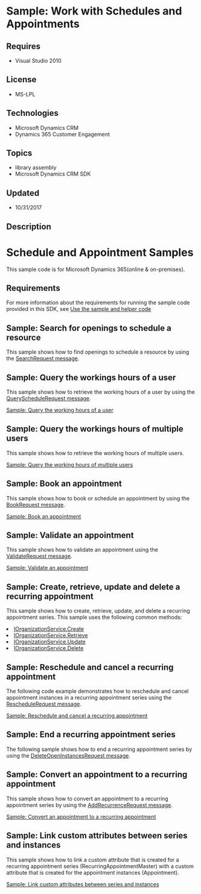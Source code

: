 # Sample: Work with Schedules and Appointments
## Requires
- Visual Studio 2010
## License
- MS-LPL
## Technologies
- Microsoft Dynamics CRM
- Dynamics 365 Customer Engagement
## Topics
- library assembly
- Microsoft Dynamics CRM SDK
## Updated
- 10/31/2017
## Description

<h1>Schedule and Appointment Samples</h1>
<p>This sample code is for Microsoft Dynamics 365(online &amp; on-premises).</p>
<h2>Requirements</h2>
<p>For more information about the requirements for running the sample code provided in this SDK, see
<a href="https://docs.microsoft.com/en-us/dynamics365/customer-engagement/developer/org-service/use-sample-helper-code">
Use the sample and helper code</a></p>
<h2>Sample: Search for openings to schedule a resource</h2>
<p>This sample shows how to find openings to schedule a resource by using the <a href="https://msdn.microsoft.com/en-us/library/microsoft.crm.sdk.messages.searchrequest.aspx">
SearchRequest message</a>.</p>
<h2>Sample: Query the workings hours of a user</h2>
<p>This sample shows how to retrieve the working hours of a user by using the <a href="https://msdn.microsoft.com/en-us/library/microsoft.crm.sdk.messages.queryschedulerequest.aspx">
QueryScheduleRequest message</a>.</p>
<p><a href="https://msdn.microsoft.com/en-us/library/gg327841.aspx">Sample: Query the working hours of a user</a></p>
<h2>Sample: Query the workings hours of multiple users</h2>
<p>This sample shows how to retrieve the working hours of multiple users.</p>
<p><a href="https://msdn.microsoft.com/en-us/library/gg334424.aspx">Sample: Query the working hours of multiple users</a></p>
<h2>Sample: Book an appointment</h2>
<p>This sample shows how to book or schedule an appointment by using the <a href="https://msdn.microsoft.com/en-us/library/microsoft.crm.sdk.messages.bookrequest.aspx">
BookRequest message</a>.</p>
<p><a href="https://msdn.microsoft.com/en-us/library/gg334289.aspx">Sample: Book an appointment</a></p>
<h2>Sample: Validate an appointment</h2>
<p>This sample shows how to validate an appointment using the <a href="https://msdn.microsoft.com/en-us/library/microsoft.crm.sdk.messages.validaterequest.aspx">
ValidateRequest message</a>.</p>
<p><a href="https://msdn.microsoft.com/en-us/library/gg334736.aspx">Sample: Validate an appointment</a></p>
<h2>Sample: Create, retrieve, update and delete a recurring appointment</h2>
<p>This sample shows how to create, retrieve, update, and delete a recurring appointment series. This sample uses the following common methods:</p>
<li><a href="https://msdn.microsoft.com/en-us/library/microsoft.xrm.sdk.iorganizationservice.create.aspx">IOrganizationService.Create</a>
</li><li><a href="https://msdn.microsoft.com/en-us/library/microsoft.xrm.sdk.iorganizationservice.retrieve.aspx">IOrganizationService.Retrieve</a>
</li><li><a href="https://msdn.microsoft.com/en-us/library/microsoft.xrm.sdk.iorganizationservice.update.aspx">IOrganizationService.Update</a>
</li><li><a href="https://msdn.microsoft.com/en-us/library/microsoft.xrm.sdk.iorganizationservice.delete.aspx">IOrganizationService.Delete</a>
<h2>Sample: Reschedule and cancel a recurring appointment</h2>
<p>The following code example demonstrates how to reschedule and cancel appointment instances in a recurring appointment series using the
<a href="https://msdn.microsoft.com/en-us/library/microsoft.crm.sdk.messages.reschedulerequest.aspx">
RescheduleRequest message</a>.</p>
<p><a href="https://msdn.microsoft.com/en-us/library/gg309711.aspx">Sample: Reschedule and cancel a recurring appointment</a></p>
<h2>Sample: End a recurring appointment series</h2>
<p>The following sample shows how to end a recurring appointment series by using the
<a href="https://msdn.microsoft.com/en-us/library/microsoft.crm.sdk.messages.deleteopeninstancesrequest.aspx">
DeleteOpenInstancesRequest message</a>.</p>
<h2>Sample: Convert an appointment to a recurring appointment</h2>
<p>This sample shows how to convert an appointment to a recurring appointment series by using the
<a href="https://msdn.microsoft.com/en-us/library/microsoft.crm.sdk.messages.addrecurrencerequest.aspx">
AddRecurrenceRequest message</a>.</p>
<p><a href="https://msdn.microsoft.com/en-us/library/gg334783.aspx">Sample: Convert an appointment to a recurring appointment</a></p>
<h2>Sample: Link custom attributes between series and instances</h2>
<p>This sample shows how to link a custom attribute that is created for a recurring appointment series (RecurringAppointmentMaster) with a custom attribute that is created for the appointment instances (Appointment).</p>
<p><a href="https://msdn.microsoft.com/en-us/library/gg334215.aspx">Sample: Link custom attributes between series and instances</a></p>
</li>